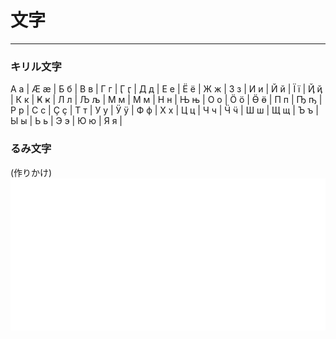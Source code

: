 # 文字
___
### キリル文字
А а | Ӕ ӕ | Б б | В в | Г г | Ӷ ӷ | Д д | Е е | Ё ё | Ж ж | З з | И и | Й й | Ї ї |
Ҋ ҋ | К к | Ҝ ҝ | Л л | Љ љ | М м | М м | Н н | Њ њ | О о | Ӧ ӧ | Ӫ ӫ | П п | Ҧ ҧ |
Р р | С с | Ҫ ҫ | Т т | У у | Ӱ ӱ | Ф ф | Х х | Ц ц | Ч ч | Ӵ ӵ | Ш ш | Щ щ | Ъ ъ |
Ы ы | Ь ь | Э э | Ю ю | Я я |

### るみ文字
(作りかけ)
![代替テキスト](./Asetts/rumimozi.png)